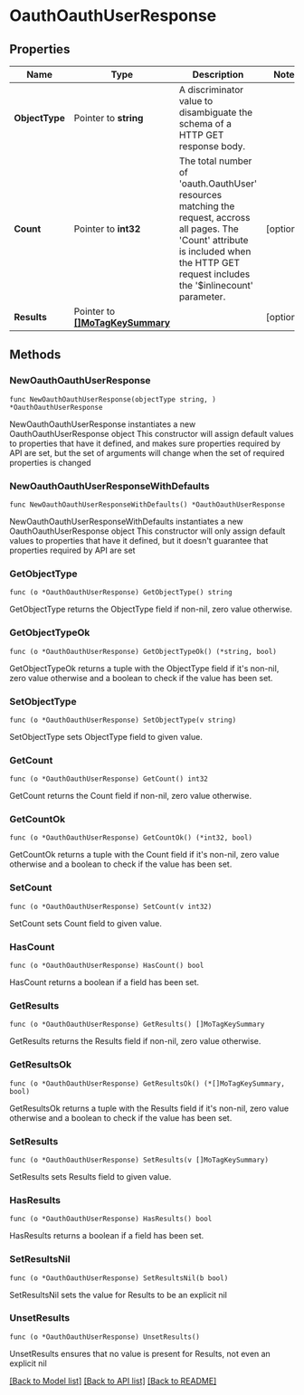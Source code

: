 # OauthOauthUserResponse

## Properties

Name | Type | Description | Notes
------------ | ------------- | ------------- | -------------
**ObjectType** | Pointer to **string** | A discriminator value to disambiguate the schema of a HTTP GET response body. | 
**Count** | Pointer to **int32** | The total number of &#39;oauth.OauthUser&#39; resources matching the request, accross all pages. The &#39;Count&#39; attribute is included when the HTTP GET request includes the &#39;$inlinecount&#39; parameter. | [optional] 
**Results** | Pointer to [**[]MoTagKeySummary**](mo.TagKeySummary.md) |  | [optional] 

## Methods

### NewOauthOauthUserResponse

`func NewOauthOauthUserResponse(objectType string, ) *OauthOauthUserResponse`

NewOauthOauthUserResponse instantiates a new OauthOauthUserResponse object
This constructor will assign default values to properties that have it defined,
and makes sure properties required by API are set, but the set of arguments
will change when the set of required properties is changed

### NewOauthOauthUserResponseWithDefaults

`func NewOauthOauthUserResponseWithDefaults() *OauthOauthUserResponse`

NewOauthOauthUserResponseWithDefaults instantiates a new OauthOauthUserResponse object
This constructor will only assign default values to properties that have it defined,
but it doesn't guarantee that properties required by API are set

### GetObjectType

`func (o *OauthOauthUserResponse) GetObjectType() string`

GetObjectType returns the ObjectType field if non-nil, zero value otherwise.

### GetObjectTypeOk

`func (o *OauthOauthUserResponse) GetObjectTypeOk() (*string, bool)`

GetObjectTypeOk returns a tuple with the ObjectType field if it's non-nil, zero value otherwise
and a boolean to check if the value has been set.

### SetObjectType

`func (o *OauthOauthUserResponse) SetObjectType(v string)`

SetObjectType sets ObjectType field to given value.


### GetCount

`func (o *OauthOauthUserResponse) GetCount() int32`

GetCount returns the Count field if non-nil, zero value otherwise.

### GetCountOk

`func (o *OauthOauthUserResponse) GetCountOk() (*int32, bool)`

GetCountOk returns a tuple with the Count field if it's non-nil, zero value otherwise
and a boolean to check if the value has been set.

### SetCount

`func (o *OauthOauthUserResponse) SetCount(v int32)`

SetCount sets Count field to given value.

### HasCount

`func (o *OauthOauthUserResponse) HasCount() bool`

HasCount returns a boolean if a field has been set.

### GetResults

`func (o *OauthOauthUserResponse) GetResults() []MoTagKeySummary`

GetResults returns the Results field if non-nil, zero value otherwise.

### GetResultsOk

`func (o *OauthOauthUserResponse) GetResultsOk() (*[]MoTagKeySummary, bool)`

GetResultsOk returns a tuple with the Results field if it's non-nil, zero value otherwise
and a boolean to check if the value has been set.

### SetResults

`func (o *OauthOauthUserResponse) SetResults(v []MoTagKeySummary)`

SetResults sets Results field to given value.

### HasResults

`func (o *OauthOauthUserResponse) HasResults() bool`

HasResults returns a boolean if a field has been set.

### SetResultsNil

`func (o *OauthOauthUserResponse) SetResultsNil(b bool)`

 SetResultsNil sets the value for Results to be an explicit nil

### UnsetResults
`func (o *OauthOauthUserResponse) UnsetResults()`

UnsetResults ensures that no value is present for Results, not even an explicit nil

[[Back to Model list]](../README.md#documentation-for-models) [[Back to API list]](../README.md#documentation-for-api-endpoints) [[Back to README]](../README.md)


